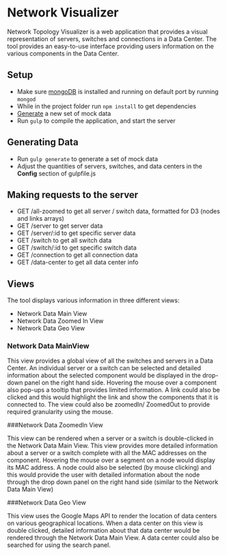 # Network Visualizer
Network Topology Visualizer is a web application that provides a visual representation of servers, switches and connections in a Data Center. The tool provides an easy-to-use interface providing users information on the various components in the Data Center.



## Setup
* Make sure [mongoDB](http://www.mongodb.org/) is installed and running on default port by running `mongod`
* While in the project folder run `npm install` to get dependencies
* [Generate](https://github.com/NodePrime/hackreactorproject/edit/develop/README.md#generating-data) a new set of mock data
* Run `gulp` to compile the application, and start the server

## Generating Data
* Run `gulp generate` to generate a set of mock data
* Adjust the quantities of servers, switches, and data centers in the **Config** section of gulpfile.js

## Making requests to the server
* GET /all-zoomed to get all server / switch data, formatted for D3 (nodes and links arrays)
* GET /server to get server data
* GET /server/:id to get specific server data
* GET /switch to get all switch data
* GET /switch/:id to get specific switch data
* GET /connection to get all connection data
* GET /data-center to get all data center info

## Views

The tool displays various information in three different views:
* Network Data Main View
* Network Data Zoomed In View
* Network Data Geo View

### Network Data MainView

This view provides a global view of all the switches and servers in a Data Center. An individual server or a switch can be selected and detailed information about the selected component would be displayed in the drop-down panel on the right hand side. Hovering the mouse over a component also pop-ups a tooltip that provides limited information. A link could also be clicked and this would highlight the link and show the components that it is connected to. The view could also be zoomedIn/ ZoomedOut to provide required granularity using the mouse.

###Network Data ZoomedIn View

This view can be rendered when a server or a switch is double-clicked in the Network Data Main View. This view provides more detailed information about a server or a switch complete with all the MAC addresses on the component. Hovering the mouse over a segment on a node would display its MAC address. A node could also be selected (by mouse clicking) and this would provide the user with detailed information about the node through the drop down panel on the right hand side (similar to the Network Data Main View)

###Network Data Geo View

This view uses the Google Maps API to render the location of data centers on various geographical locations. When a data center on this view is double clicked, detailed information about that data center would be rendered through the Network Data Main View. A data center could also be searched for using the search panel.
